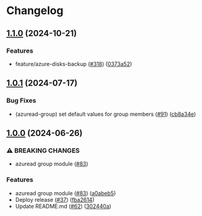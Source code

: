 # Changelog

## [1.1.0](https://github.com/prefapp/tfm/compare/azuread-group-v1.0.1...azuread-group-v1.1.0) (2024-10-21)


### Features

* feature/azure-disks-backup ([#318](https://github.com/prefapp/tfm/issues/318)) ([0373a52](https://github.com/prefapp/tfm/commit/0373a52cce175f587ae692e836a920bf815eb3bb))

## [1.0.1](https://github.com/prefapp/tfm/compare/azuread-group-v1.0.0...azuread-group-v1.0.1) (2024-07-17)


### Bug Fixes

* (azuread-group) set default values for group members ([#91](https://github.com/prefapp/tfm/issues/91)) ([cb8a34e](https://github.com/prefapp/tfm/commit/cb8a34eee89ad77ff493b13c7a98dad09fb8c81a))

## [1.0.0](https://github.com/prefapp/tfm/compare/azuread-group-v0.1.0...azuread-group-v1.0.0) (2024-06-26)


### ⚠ BREAKING CHANGES

* azuread group module ([#83](https://github.com/prefapp/tfm/issues/83))

### Features

* azuread group module ([#83](https://github.com/prefapp/tfm/issues/83)) ([a0abeb5](https://github.com/prefapp/tfm/commit/a0abeb558a2294b15b5857c90981afdac3a5abc9))
* Deploy release ([#37](https://github.com/prefapp/tfm/issues/37)) ([fba2614](https://github.com/prefapp/tfm/commit/fba2614fb284cf9d960be53c7c123ceaf08cecfa))
* Update README.md ([#62](https://github.com/prefapp/tfm/issues/62)) ([302440a](https://github.com/prefapp/tfm/commit/302440a79ea0e4883b6583e3540deac7bac6c307))
